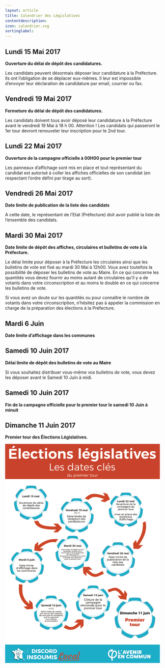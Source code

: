 ```yaml
---
layout: article
title: Calendrier des Législatives
contentdescription:
icon: calendrier.svg
sortinglabel:
---
```


## Lundi 15 Mai 2017
**Ouverture du délai de dépôt des candidatures.**

Les candidats peuvent désormais déposer leur candidature à la Préfecture. Ils ont l’obligation de se déplacer eux-mêmes. Il leur est impossible d’envoyer leur déclaration de candidature par email, courrier ou fax.

## Vendredi 19 Mai 2017
**Fermeture du délai de dépôt des candidatures.**

Les candidats doivent tous avoir déposé leur candidature à la Préfecture avant le vendredi 19 Mai à 18 h 00. Attention ! Les candidats qui passeront le 1er tour devront renouveler leur inscription pour le 2nd tour.

## Lundi 22 Mai 2017
**Ouverture de la campagne officielle à 00H00 pour le premier tour**

Les panneaux d’affichage sont mis en place et tout représentant du candidat est autorisé à coller les affiches officielles de son candidat (en respectant l’ordre défini par tirage au sort).

## Vendredi 26 Mai 2017
**Date limite de publication de la liste des candidats**

A cette date, le représentant de l’Etat (Préfecture) doit avoir publié la liste de l’ensemble des candidats.

## Mardi 30 Mai 2017
**Date limite de dépôt des affiches, circulaires et bulletins de vote à la Préfecture.**

Le délai limite pour déposer à la Préfecture les circulaires ainsi que les bulletins de vote est fixé au mardi 30 Mai à 12h00. Vous avez toutefois la possibilité de déposer les bulletins de vote au Maire. En ce qui concerne les quantités vous devez fournir au moins autant de circulaires qu’il y a de votants dans votre circonscription et au moins le double en ce qui concerne les bulletins de vote.

Si vous avez un doute sur les quantités ou pour connaître le nombre de votants dans votre circonscription, n’hésitez pas à appeler la commission en charge de la préparation des élections à la Préfecture.

## Mardi 6 Juin
**Date limite d’affichage dans les communes**

## Samedi 10 Juin 2017
**Délai limite de dépôt des bulletins de vote au Maire**

Si vous souhaitez distribuer vous-même vos bulletins de vote, vous devez les déposer avant le Samedi 10 Juin à midi.

## Samedi 10 Juin 2017
**Fin de la campagne officielle pour le premier tour le samedi 10 Juin à minuit**

## Dimanche 11 Juin 2017
**Premier tour des Élections Législatives.**

![Dates clef pour les législatives](/assets/images/screenshots/dates-legislatives.png)
